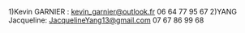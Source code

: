 1)Kevin GARNIER :
kevin_garnier@outlook.fr
06 64 77 95 67
2)YANG Jacqueline: JacquelineYang13@gmail.com 07 67 86 99 68
